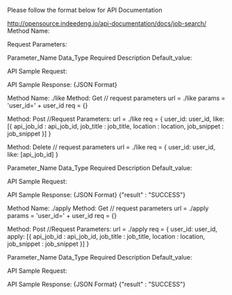 
Please follow the format below for API Documentation

http://opensource.indeedeng.io/api-documentation/docs/job-search/
Method Name: 

Request Parameters:

Parameter_Name  Data_Type  Required Description  Default_value:  

API Sample Request:

API Sample Response: {JSON Format}



Method Name: ./like
Method: Get
// request parameters
    url = ./like
    params = 'user_id=' + user_id
    req = {}

Method: Post
//Request Parameters:
    url = ./like
    req = 
    {
      user_id: user_id,
      like: [{
         api_job_id : api_job_id, 
         job_title : job_title,
         location : location,
         job_snippet : job_snippet
      }]
     }
     
Method: Delete 
// request parameters
    url = ./like
    req = {
      user_id: user_id,
      like: [api_job_id]
    }

Parameter_Name  Data_Type  Required Description  Default_value:  

API Sample Request:

API Sample Response: {JSON Format}
{"result" : "SUCCESS"}


Method Name: ./apply
Method: Get
// request parameters
    url = ./apply
    params = 'user_id=' + user_id
    req = {}

Method: Post
//Request Parameters:
    url = ./apply
    req = 
    {
      user_id: user_id,
      apply: [{
         api_job_id : api_job_id, 
         job_title : job_title,
         location : location,
         job_snippet : job_snippet
      }]
     }

Parameter_Name  Data_Type  Required Description  Default_value:  

API Sample Request:

API Sample Response: {JSON Format}
{"result" : "SUCCESS"}





